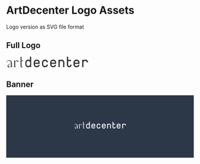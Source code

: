 # ArtDecenter Logo Assets

Logo version as SVG file format

## Full Logo

<img src="https://github.com/ArtDecenter/design/blob/master/logo/SVG/artdecenter-logo.svg" width="220px">

## Banner

<img src="https://github.com/ArtDecenter/design/blob/master/banner/ad-banner.png" width="550px">

